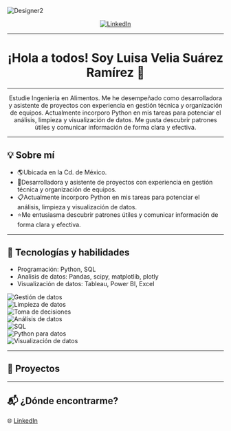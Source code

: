 ![Designer2](https://github.com/user-attachments/assets/1c3aca1b-d16f-4c72-8d70-8c1e4fc79a49)
<p align="center">
  <a href="https://www.linkedin.com/in/tu-usuario-linkedin" target="_blank">
    <img src="https://img.shields.io/badge/LinkedIn-blue?style=for-the-badge&logo=linkedin&logoColor=white" alt="LinkedIn">
  </a>
</p>

---
<h1 align="center">
¡Hola a todos! Soy Luisa Velia Suárez Ramírez 👋
</h1>

---
<p align="center">
Estudie Ingenieria en Alimentos. Me he desempeñado como desarrolladora y asistente de proyectos con experiencia en gestión técnica y organización de equipos. Actualmente incorporo Python en mis tareas para potenciar el análisis, limpieza y visualización de datos. Me gusta descubrir patrones útiles y comunicar información de forma clara y efectiva.
</p>

---
## 💡 Sobre mí
- 🌎Ubicada en la Cd. de México.
- 💼Desarrolladora y asistente de proyectos con experiencia en gestión técnica y organización de equipos.
- 📋Actualmente incorporo Python en mis tareas para potenciar el análisis, limpieza y visualización de datos.
- ⭐Me entusiasma descubrir patrones útiles y comunicar información de forma clara y efectiva.
---

## 🔧 Tecnologías y habilidades  
- Programación: Python, SQL
- Analisis de datos: Pandas, scipy, matplotlib, plotly
- Visualización de datos: Tableau, Power BI, Excel

![Gestión de datos](https://img.shields.io/badge/Gestión_de_datos-Activa-purple)  
![Limpieza de datos](https://img.shields.io/badge/Limpieza_de_datos-Activa-green)  
![Toma de decisiones](https://img.shields.io/badge/Toma_de_decisiones-Datos_al_mando-orange)  
![Análisis de datos](https://img.shields.io/badge/Análisis_de_datos-Experta-blue)  
![SQL](https://img.shields.io/badge/SQL-Intermedio-yellow)  
![Python para datos](https://img.shields.io/badge/Python_para_datos-Avanzado-orange)  
![Visualización de datos](https://img.shields.io/badge/Visualización_de_datos-Activa-red)

---
## 📂 Proyectos

---
## 📬 ¿Dónde encontrarme?
🌐 [LinkedIn](https://www.linkedin.com/in/luisa-velia-suárez-ramírez-4a2a36367)

